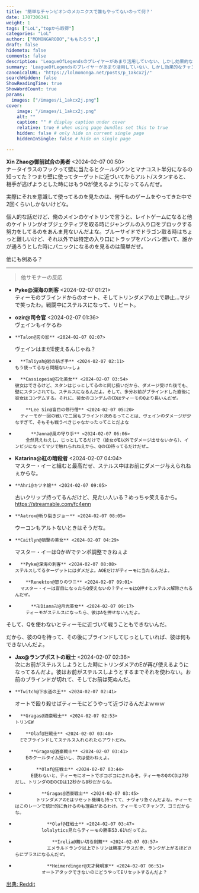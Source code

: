 ```yaml
---
title: '簡単なチャンピオンのメカニクスで誰もやってないのって何？'
date: 1707306341
weight: 1
tags: ["LoL","topから取得"]
categories: "LoL"
author: ["MOMONGAROBO","ももたろう",]
draft: false
hidemeta: false
comments: false
description: 'LeagueOfLegendsのプレイヤーがあまり活用していない、しかし効果的なチャンピオンのメカニクスについての議論。'
summary: 'LeagueOfLegendsのプレイヤーがあまり活用していない、しかし効果的なチャンピオンのメカニクスについての議論。'
canonicalURL: "https://lolmomonga.net/posts/p_1akcx2j/"
searchHidden: false
ShowReadingTime: true
ShowWordCount: true
params:
  images: ["/images/i_1akcx2j.png"]
cover:
    image: "/images/i_1akcx2j.png"
    alt: ""
    caption: "" # display caption under cover
    relative: true # when using page bundles set this to true
    hidden: false # only hide on current single page
    hiddenInSingle: false # hide on single page

---
```

**Xin Zhao@御前試合の勇者** <2024-02-07 00:50>  
ナータイラスのフックって壁に当たるとクールダウンとマナコスト半分になるの知ってた？つまり壁に使ってターゲットに近づいてからアルト/スタンすると、相手が逃げようとした時にはもうQが使えるようになってるんだぜ。

実際にそれを意識して使ってるのを見たのは、何千ものゲームをやってきた中で2回くらいしかないけどな。

個人的な話だけど、俺のメインのケイトリンで言うと、レイトゲームになると他のケイトリンがオブジェクティブを取る時にジャングルの入り口をブロックする努力をしてるのをあんま見ないんだよな。ブルーサイドでドラゴン取る時はちょっと難しいけど、それ以外では特定の入り口にトラップをバンバン置いて、誰かが通ろうとした時にパニックになるのを見るのは簡単だぜ。

他にも例ある？  

---

> 他サモナーの反応  

- **Pyke@深海の刺客** <2024-02-07 01:21>   
ティーモのブラインドからのオート、そしてトリンダメアの上で静止...マジで笑ったわ。戦闘中にステルスになって、リピート。  

-   **αzir@司令官** <2024-02-07 01:36>   
  ヴェインもイケるわ  

-     **Talon@刃の影** <2024-02-07 02:07>   
    ヴェインはまだE使えるんじゃね？  

-       **Taliyah@岩の紡ぎ手** <2024-02-07 02:11>   
      もう使ってるなら問題ないっしょ  

-       **Cassiopeia@石化美女** <2024-02-07 03:54>   
      彼女はできるけど、スタンはじっとしてるのと同じ扱いだから、ダメージ受けた後でも、壁にスタンされても、ステルスになるんだよ。そして、多分お前がブラインドした直後に彼女はコンデムする。それに、彼女のコンデムのCDはティーモのQより長いんだぜ。  

-         **Lee Sin@盲目の修行僧** <2024-02-07 05:20>   
        ティーモが一回の戦いで二回もブラインド決めるってことは、ヴェインのダメージが少なすぎて、そもそも戦うべきじゃなかったってことだよな  

-           **Janna@風の守り手** <2024-02-07 06:06>   
          全然見えねえし、じっとしてるだけで（彼女がE以外でダメージ出せないから）、インビジになってマジで触れられねえから、QのCD待ってるだけだぜ…  

-   **Katarina@紅の暗殺者** <2024-02-07 04:04>   
  マスター・イーと組むと最高だぜ、ステルス中はお前にダメージ与えられねぇからな。  

-     **Ahri@キツネ娘** <2024-02-07 09:05>   
    古いクリップ持ってるんだけど、見たい人いる？めっちゃ笑えるから。https://streamable.com/fc4enn  

-     **Aatrox@斬り裂きジョー** <2024-02-07 08:05>   
    ウーコンもアルトないときはそうだな。  

-     **Caitlyn@狙撃の美女** <2024-02-07 04:29>   
    マスター・イーはQかWでテンポ調整できねぇよ  

-       **Pyke@深海の刺客** <2024-02-07 08:08>   
      ステルスしてるターゲットにはダメだよ。AOEだけがティーモに当たるんだよ。  

-         **Renekton@怒りのワニ** <2024-02-07 09:01>   
        マスター・イーは盲目になったらQ使えないの？ティーモはQ押すとステルス解除されるんだぜ。  

-           **卍Diana卍@月光美女** <2024-02-07 09:17>   
          ティーモがステルスになったら、彼はAを押せないんだよ。

そして、Qを使わないとティーモに近づいて戦うこともできないんだ。

だから、彼のQを待って、その後にブラインドしてじっとしていれば、彼は何もできないんだよ。  

-   **Jax@ランプポストの戦士** <2024-02-07 02:36>   
  次にお前がステルスしようとした時にトリンダメアのEが再び使えるようになってるんだよ。彼はお前がステルスしようとするまでそれを使わない。お前のブラインドが切れて、そしてお前は死ぬんだ。  

-     **Twitch@下水道の王** <2024-02-07 02:41>   
    オートで殴り殺せばティーモにどうやって近づけるんだよｗｗｗ  

-       **Gragas@酒豪戦士** <2024-02-07 02:53>   
      トリンEW  

-         **Olaf@狂戦士** <2024-02-07 03:40>   
        Eでブラインドしてステルス入れられたらアウトだわ。  

-           **Gragas@酒豪戦士** <2024-02-07 03:41>   
          Eのクールタイム短いし、次は使わねぇよ。  

-             **Olaf@狂戦士** <2024-02-07 03:44>   
            E使わないと、ティーモにオートでボコボコにされるぞ。ティーモのQのCDは7秒だし、トリンダのEのCDは12秒から8秒だからな。  

-               **Gragas@酒豪戦士** <2024-02-07 03:45>   
              トリンダメアのEはリセット機構も持ってて、ナヴォリ急ぐんだよな。ティーモはこのレーンで統計的に負けるのも理由があるわけ。ティーモってチャンプ、ゴミだからな。  

-                 **Olaf@狂戦士** <2024-02-07 03:47>   
                lolalytics見たらティーモの勝率53.61%だってよ。  

-                   **Irelia@舞い切る剣舞** <2024-02-07 03:57>   
                  エメラルドランク以上でトリンは勝率プラスだぞ、ランクが上がるほどさらにプラスになるんだぜ。  

-                 **Heimerdinger@天才発明家** <2024-02-07 06:51>   
                オートアタックできないのにどうやってEリセットするんだよ？  




[出典: Reddit](https://www.reddit.com//r/leagueoflegends/comments/1akcx2j/what_are_simple_mechanics_on_champions_that_you/)
